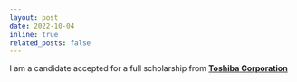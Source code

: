 ```yaml
---
layout: post
date: 2022-10-04
inline: true
related_posts: false
---
```


I am a candidate accepted for a full scholarship from **<a href="https://www.global.toshiba/ww/top.html">Toshiba Corporation</a>**
